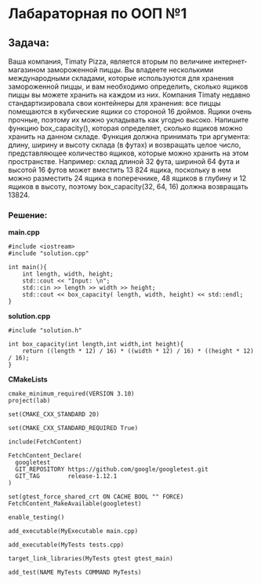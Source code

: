 # **Лабараторная по ООП №1**

## Задача:
Ваша компания, Timaty Pizza, является вторым по величине интернет-магазином замороженной
пиццы. Вы владеете несколькими международными складами, которые используются для
хранения замороженной пиццы, и вам необходимо определить, сколько ящиков пиццы вы можете
хранить на каждом из них.
Компания Timaty недавно стандартизировала свои контейнеры для хранения: все пиццы
помещаются в кубические ящики со стороной 16 дюймов. Ящики очень прочные, поэтому их
можно укладывать как угодно высоко.
Напишите функцию box_capacity(), которая определяет, сколько ящиков можно хранить на
данном складе. Функция должна принимать три аргумента: длину, ширину и высоту склада (в
футах) и возвращать целое число, представляющее количество ящиков, которые можно хранить
на этом пространстве.
Например: склад длиной 32 фута, шириной 64 фута и высотой 16 футов может вместить 13 824
ящика, поскольку в нем можно разместить 24 ящика в поперечнике, 48 ящиков в глубину и 12
ящиков в высоту, поэтому box_capacity(32, 64, 16) должна возвращать 13824.

### Решение:

**main.cpp**
```
#include <iostream>
#include "solution.cpp"

int main(){
    int length, width, height;
    std::cout << "Input: \n";
    std::cin >> length >> width >> height;
    std::cout << box_capacity( length, width, height) << std::endl;
}
```

**solution.cpp**
```
#include "solution.h"

int box_capacity(int length,int width,int height){ 
    return ((length * 12) / 16) * ((width * 12) / 16) * ((height * 12) / 16); 
}
```

**CMakeLists**
```
cmake_minimum_required(VERSION 3.10)
project(lab)

set(CMAKE_CXX_STANDARD 20)

set(CMAKE_CXX_STANDARD_REQUIRED True)

include(FetchContent)

FetchContent_Declare(
  googletest
  GIT_REPOSITORY https://github.com/google/googletest.git
  GIT_TAG        release-1.12.1  
)

set(gtest_force_shared_crt ON CACHE BOOL "" FORCE)
FetchContent_MakeAvailable(googletest)

enable_testing()

add_executable(MyExecutable main.cpp)

add_executable(MyTests tests.cpp)

target_link_libraries(MyTests gtest gtest_main)

add_test(NAME MyTests COMMAND MyTests)
```